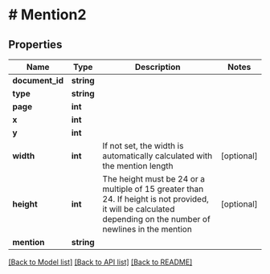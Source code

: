 # # Mention2

## Properties

Name | Type | Description | Notes
------------ | ------------- | ------------- | -------------
**document_id** | **string** |  |
**type** | **string** |  |
**page** | **int** |  |
**x** | **int** |  |
**y** | **int** |  |
**width** | **int** | If not set, the width is automatically calculated with the mention length | [optional]
**height** | **int** | The height must be 24 or a multiple of 15 greater than 24. If height is not provided, it will be calculated depending on the number of newlines in the mention | [optional]
**mention** | **string** |  |

[[Back to Model list]](../../README.md#models) [[Back to API list]](../../README.md#endpoints) [[Back to README]](../../README.md)
